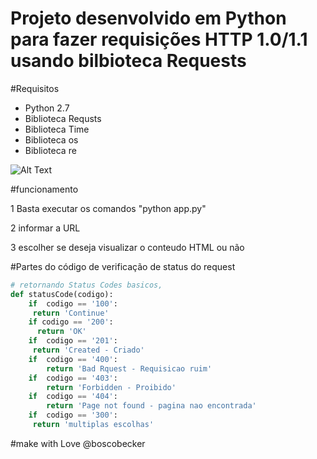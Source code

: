 # Projeto desenvolvido em Python para fazer requisições HTTP 1.0/1.1 usando bilbioteca Requests

#Requisitos
* Python 2.7
* Biblioteca Requsts
* Biblioteca Time
* Biblioteca os
* Biblioteca re

![Alt Text](https://github.com/{boscobecker}/{getUrl}/raw/{master}/exemplo.jpg)



#funcionamento

1 Basta executar os comandos  "python app.py"

2 informar a URL

3 escolher se deseja visualizar o conteudo HTML ou não 


#Partes do código de verificação de status do request


```python
# retornando Status Codes basicos, 
def statusCode(codigo):
    if  codigo == '100':
     return 'Continue'        
    if codigo == '200':    
      return 'OK'  
    if  codigo == '201':
     return 'Created - Criado'        
    if  codigo == '400':
        return 'Bad Rquest - Requisicao ruim'
    if  codigo == '403':
        return 'Forbidden - Proibido'
    if  codigo == '404':
        return 'Page not found - pagina nao encontrada'        
    if  codigo == '300':
     return 'multiplas escolhas' 

```



#make with Love @boscobecker

